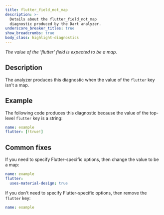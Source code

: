 ```yaml
---
title: flutter_field_not_map
description: >-
  Details about the flutter_field_not_map
  diagnostic produced by the Dart analyzer.
underscore_breaker_titles: true
show_breadcrumbs: true
body_class: highlight-diagnostics
---
```


_The value of the 'flutter' field is expected to be a map._

## Description

The analyzer produces this diagnostic when the value of the `flutter` key
isn't a map.

## Example

The following code produces this diagnostic because the value of the
top-level `flutter` key is a string:

```yaml
name: example
flutter: [!true!]
```

## Common fixes

If you need to specify Flutter-specific options, then change the value to
be a map:

```yaml
name: example
flutter:
  uses-material-design: true
```

If you don't need to specify Flutter-specific options, then remove the
`flutter` key:

```yaml
name: example
```
